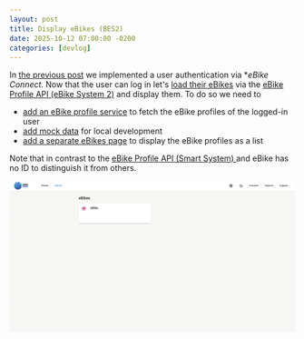 ```yaml
---
layout: post
title: Display eBikes (BES2)
date: 2025-10-12 07:00:00 -0200
categories: [devlog]
---
```


In [the previous post](https://open-ebike.github.io/devlog/2025/10/11/implement-authentication-bes2.html) we implemented a user authentication via **eBike Connect*.
Now that the user can log in let's [load their eBikes](https://github.com/open-ebike/open-ebike-frontend/issues/23) via the [eBike Profile API (eBike System 2)](https://portal.bosch-ebike.com/data-act/app#/ebike-system-2-bike-profile) and display them. 
To do so we need to

* [add an eBike profile service](https://github.com/open-ebike/open-ebike-frontend/commit/5de844163a1ff028c4ea241c09af7d21dd3ee4a4) to fetch the eBike profiles of the logged-in user
* [add mock data](https://github.com/open-ebike/open-ebike-frontend/commit/59b18e57f18efad13fccbc396f92401dbe34dd13) for local development
* [add a separate eBikes page](https://github.com/open-ebike/open-ebike-frontend/commit/e3617be533f31477559b4f76603b1e58e3cc77e0) to display the eBike profiles as a list

Note that in contrast to the [eBike Profile API (Smart System)
](https://portal.bosch-ebike.com/data-act/app#/smart-system-bike-profile) and eBike has no ID to distinguish it from others.

![web-app-ebikes.png](/assets/2025-10-12/web-app-ebikes.png)